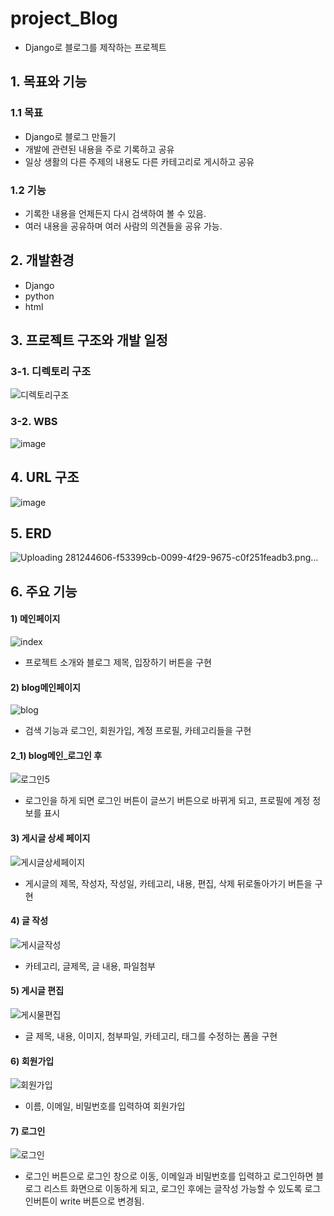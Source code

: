 # project_Blog
- Django로 블로그를 제작하는 프로젝트

## 1. 목표와 기능

### 1.1 목표
- Django로 블로그 만들기
- 개발에 관련된 내용을 주로 기록하고 공유
- 일상 생활의 다른 주제의 내용도 다른 카테고리로 게시하고 공유

### 1.2 기능
- 기록한 내용을 언제든지 다시 검색하여 볼 수 있음.
- 여러 내용을 공유하며 여러 사람의 의견들을 공유 가능.


## 2. 개발환경
- Django
- python
- html


## 3. 프로젝트 구조와 개발 일정

### 3-1. 디렉토리 구조
![디렉토리구조](https://github.com/hoyonzz/project_Blog/assets/129498722/d1457b1a-1858-4d9d-9e9f-1958812a9074)

### 3-2. WBS
![image](https://github.com/hoyonzz/project_Blog/assets/129498722/63ddfe1c-2697-4355-b40d-c11b99fb6c23)


## 4. URL 구조
![image](https://github.com/hoyonzz/project_Blog/assets/129498722/3fa6ccf5-69bb-4bfe-8567-fcda1901b977)

## 5. ERD
![Uploading 281244606-f53399cb-0099-4f29-9675-c0f251feadb3.png…]()


## 6. 주요 기능
#### 1) 메인페이지
![index](https://github.com/hoyonzz/project_Blog/assets/129498722/352d02cf-5c95-480b-92e9-48f8b2313d25)
- 프로젝트 소개와 블로그 제목, 입장하기 버튼을 구현

#### 2) blog메인페이지
![blog](https://github.com/hoyonzz/project_Blog/assets/129498722/d8356a16-4b80-4433-b9f6-635b23f2d127)
- 검색 기능과 로그인, 회원가입, 계정 프로필, 카테고리들을 구현

#### 2_1) blog메인_로그인 후
![로그인5](https://github.com/hoyonzz/project_Blog/assets/129498722/00a0f3cb-2ea6-4fa5-b5a3-11770e285b02)
- 로그인을 하게 되면 로그인 버튼이 글쓰기 버튼으로 바뀌게 되고, 프로필에 계정 정보를 표시

#### 3) 게시글 상세 페이지
![게시글상세페이지](https://github.com/hoyonzz/project_Blog/assets/129498722/37e52111-5984-4afd-a0c4-f303c8b34908)
- 게시글의 제목, 작성자, 작성일, 카테고리, 내용, 편집, 삭제 뒤로돌아가기 버튼을 구현

#### 4) 글 작성
![게시글작성](https://github.com/hoyonzz/project_Blog/assets/129498722/c2bd56e2-4cd3-4103-b5d9-5992a3498287)
- 카테고리, 글제목, 글 내용, 파일첨부

#### 5) 게시글 편집
![게시물편집](https://github.com/hoyonzz/project_Blog/assets/129498722/92f47dbd-82a6-4946-adf1-604a57adb63c)
- 글 제목, 내용, 이미지, 첨부파일, 카테고리, 태그를 수정하는 폼을 구현

#### 6) 회원가입
![회원가입](https://github.com/hoyonzz/project_Blog/assets/129498722/f6577201-c6ac-407a-8115-95a70540346d)
- 이름, 이메일, 비밀번호를 입력하여 회원가입

#### 7) 로그인
![로그인](https://github.com/hoyonzz/project_Blog/assets/129498722/9b16e136-4223-45f7-8caa-828f159ca43b)
- 로그인 버튼으로 로그인 창으로 이동, 이메일과 비밀번호를 입력하고 로그인하면 블로그 리스트 화면으로 이동하게 되고, 로그인 후에는 글작성 가능할 수 있도록 로그인버튼이 write 버튼으로 변경됨.
